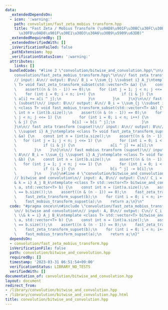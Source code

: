 ```yaml
---
data:
  _extendedDependsOn:
  - icon: ':warning:'
    path: convolution/fast_zeta_mobius_transform.hpp
    title: "Fast Zeta / Mobius Transform (\u9AD8\u901F\u30BC\u30FC\u30BF\u5909\u63DB\
      \u30FB\u9AD8\u901F\u30E1\u30D3\u30A6\u30B9\u5909\u63DB)"
  _extendedRequiredBy: []
  _extendedVerifiedWith: []
  _isVerificationFailed: false
  _pathExtension: hpp
  _verificationStatusIcon: ':warning:'
  attributes:
    links: []
  bundledCode: "#line 2 \"convolution/bitwise_and_convolution.hpp\"\n\n#line 2 \"\
    convolution/fast_zeta_mobius_transform.hpp\"\n\n// fast zeta transform (subset)\n\
    // input: A\n// output: B\n// B_i = \\sum_{j \\subset i} A_j\ntemplate <class\
    \ T> void fast_zeta_transform_subset(std::vector<T> &a) {\n    const int n = (int)a.size();\n\
    \    assert((n & (n - 1)) == 0);\n    for (int j = 1; j < n; j <<= 1) {\n    \
    \    for (int i = 0; i < n; i++) {\n            if (i & j) {\n               \
    \ a[i] += a[i ^ j];\n            }\n        }\n    }\n}\n\n// fast mobius transform\
    \ (subset)\n// input: B\n// output: A\n// B_i = \\sum_{j \\subset i} A_j\ntemplate\
    \ <class T> void fast_mobius_transform_subset(std::vector<T> &b) {\n    const\
    \ int n = (int)b.size();\n    assert((n & (n - 1)) == 0);\n    for (int j = 1;\
    \ j < n; j <<= 1) {\n        for (int i = 0; i < n; i++) {\n            if (i\
    \ & j) {\n                b[i] -= b[i ^ j];\n            }\n        }\n    }\n\
    }\n\n// fast zeta transform (supset)\n// input: A\n// output: B\n// B_i = \\sum_{j\
    \ \\supset i} A_j\ntemplate <class T> void fast_zeta_transform_supset(std::vector<T>\
    \ &a) {\n    const int n = (int)a.size();\n    assert((n & (n - 1)) == 0);\n \
    \   for (int j = 1; j < n; j <<= 1) {\n        for (int i = 0; i < n; i++) {\n\
    \            if (i & j) {\n                a[i ^ j] += a[i];\n            }\n\
    \        }\n    }\n}\n\n// fast mobius transform (supset)\n// input: B\n// output:\
    \ A\n// B_i = \\sum_{j \\supset i} A_j\ntemplate <class T> void fast_mobius_transform_supset(std::vector<T>\
    \ &b) {\n    const int n = (int)b.size();\n    assert((n & (n - 1)) == 0);\n \
    \   for (int j = 1; j < n; j <<= 1) {\n        for (int i = 0; i < n; i++) {\n\
    \            if (i & j) {\n                b[i ^ j] -= b[i];\n            }\n\
    \        }\n    }\n}\n#line 4 \"convolution/bitwise_and_convolution.hpp\"\n\n\
    // bitwise and convolution\n// input: A, B\n// output: C\n// C_i = \\sum_{j \\\
    & k = i} A_j B_k\ntemplate <class T> std::vector<T> bitwise_and_convolution(std::vector<T>\
    \ a, std::vector<T> b) {\n    const int n = (int)a.size();\n    assert(a.size()\
    \ == b.size());\n    assert((n & (n - 1)) == 0);\n    fast_zeta_transform_supset(a);\n\
    \    fast_zeta_transform_supset(b);\n    for (int i = 0; i < n; i++) a[i] *= b[i];\n\
    \    fast_mobius_transform_supset(a);\n    return a;\n}\n"
  code: "#pragma once\n\n#include \"convolution/fast_zeta_mobius_transform.hpp\"\n\
    \n// bitwise and convolution\n// input: A, B\n// output: C\n// C_i = \\sum_{j\
    \ \\& k = i} A_j B_k\ntemplate <class T> std::vector<T> bitwise_and_convolution(std::vector<T>\
    \ a, std::vector<T> b) {\n    const int n = (int)a.size();\n    assert(a.size()\
    \ == b.size());\n    assert((n & (n - 1)) == 0);\n    fast_zeta_transform_supset(a);\n\
    \    fast_zeta_transform_supset(b);\n    for (int i = 0; i < n; i++) a[i] *= b[i];\n\
    \    fast_mobius_transform_supset(a);\n    return a;\n}"
  dependsOn:
  - convolution/fast_zeta_mobius_transform.hpp
  isVerificationFile: false
  path: convolution/bitwise_and_convolution.hpp
  requiredBy: []
  timestamp: '2023-03-31 06:51:54+09:00'
  verificationStatus: LIBRARY_NO_TESTS
  verifiedWith: []
documentation_of: convolution/bitwise_and_convolution.hpp
layout: document
redirect_from:
- /library/convolution/bitwise_and_convolution.hpp
- /library/convolution/bitwise_and_convolution.hpp.html
title: convolution/bitwise_and_convolution.hpp
---
```

